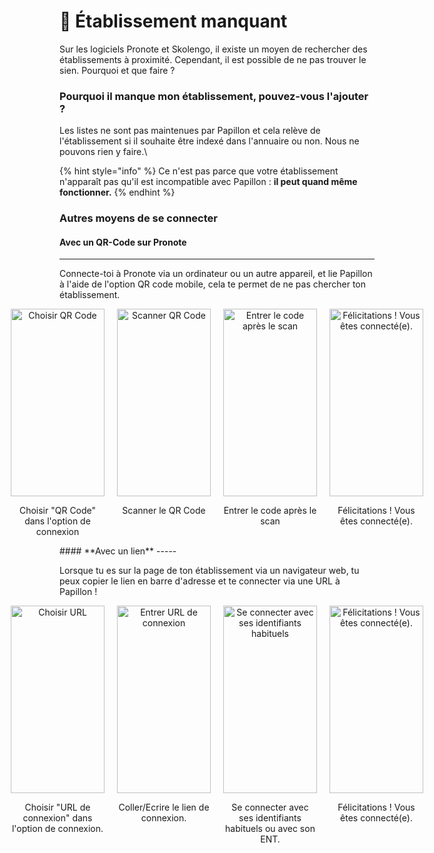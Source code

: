 # 🏫 Établissement manquant

Sur les logiciels Pronote et Skolengo, il existe un moyen de rechercher des établissements à proximité. Cependant, il est possible de ne pas trouver le sien. Pourquoi et que faire ?

### Pourquoi il manque mon établissement, pouvez-vous l'ajouter ?

Les listes ne sont pas maintenues par Papillon et cela relève de l'établissement si il souhaite être indexé dans l'annuaire ou non. Nous ne pouvons rien y faire.\


{% hint style="info" %}
Ce n'est pas parce que votre établissement n'apparaît pas qu'il est  incompatible avec Papillon : **il peut quand même fonctionner.**
{% endhint %}

### **Autres moyens de se connecter**

#### **Avec un QR-Code sur Pronote**
-----
Connecte-toi à Pronote via un ordinateur ou un autre appareil, et lie Papillon à l'aide de l'option QR code mobile, cela te permet de ne pas chercher ton établissement.
<div style="display: flex; justify-content: center; align-items: flex-start;">
    <div style="text-align: center; margin: 0 10px;">
        <img src="https://media.discordapp.net/attachments/1260194937803116656/1324481333153632266/IMG_0417.png?ex=67784edd&is=6776fd5d&hm=b9c1b80f36311bfc559e92b66e740aae3a1f18093de1e756fa74d1fbb7d54137&=&format=webp&quality=lossless" alt="Choisir QR Code" style="width: 150px; height: 300px;">
        <p>Choisir "QR Code" dans l'option de connexion</p>
    </div>
    <div style="text-align: center; margin: 0 10px;">
        <img src="https://media.discordapp.net/attachments/1260194937803116656/1324481333522857984/IMG_0414.png?ex=67784edd&is=6776fd5d&hm=1369b695164099bbf56c2960e1e4c0dbbc5363a23f14e629898d753463d87e28&=&format=webp&quality=lossless" alt="Scanner QR Code" style="width: 150px; height: 300px;">
        <p>Scanner le QR Code</p>
    </div>
    <div style="text-align: center; margin: 0 10px;">
        <img src="https://media.discordapp.net/attachments/1260194937803116656/1324481333896020099/IMG_0418.png?ex=67784edd&is=6776fd5d&hm=c64b283325dcda98fc2a596cde7720e5ed3c97b797bde0e14900655be45ea702&=&format=webp&quality=lossless" alt="Entrer le code après le scan" style="width: 150px; height: 300px;">
        <p>Entrer le code après le scan</p>
    </div>
    <div style="text-align: center; margin: 0 10px;">
        <img src="https://media.discordapp.net/attachments/1260194937803116656/1324481334227374141/IMG_0419.png?ex=67784edd&is=6776fd5d&hm=f62889f3f009a6c76012771feefb03276dfb23b9f18e62545b1b06b3a98cecd8&=&format=webp&quality=lossless" alt="Félicitations ! Vous êtes connecté(e)." style="width: 150px; height: 300px;">
        <p>Félicitations ! Vous êtes connecté(e).</p>
    </div>
</div>
#### **Avec un lien**
-----

Lorsque tu es sur la page de ton établissement via un navigateur web, tu peux copier le lien en barre d'adresse et te connecter via une URL à Papillon !

<div style="display: flex; justify-content: center; align-items: flex-start;">
    <div style="text-align: center; margin: 0 10px;">
        <img src="https://media.discordapp.net/attachments/1260194937803116656/1324486909602304122/IMG_0420.png?ex=6778540f&is=6777028f&hm=2ba4efaf11b6d622114ba0f5894fb84678c8d9e6be0eb17320536836d426b1cd&=&format=webp&quality=lossless&width=271&height=586" alt="Choisir URL" style="width: 150px; height: 300px;">
        <p>Choisir "URL de connexion" dans l'option de connexion.</p>
    </div>
    <div style="text-align: center; margin: 0 10px;">
        <img src="https://media.discordapp.net/attachments/1260194937803116656/1324486910785355796/IMG_0422.png?ex=6778540f&is=6777028f&hm=b05899a6c47fc654614ee3d3a38070082ee5cef78f254a8b97e58dc89866ff12&=&format=webp&quality=lossless&width=271&height=586" alt="Entrer URL de connexion" style="width: 150px; height: 300px;">
        <p>Coller/Ecrire le lien de connexion.</p>
    </div>
    <div style="text-align: center; margin: 0 10px;">
        <img src="https://media.discordapp.net/attachments/1260194937803116656/1324486910047031397/IMG_0421.png?ex=6778540f&is=6777028f&hm=799b590fb1b5ac69a20203207e84b857824006d481060d56f47163cbe8e5c9c2&=&format=webp&quality=lossless&width=271&height=586" alt="Se connecter avec ses identifiants habituels" style="width: 150px; height: 300px;">
        <p>Se connecter avec ses identifiants habituels ou avec son ENT.</p>
    </div>
    <div style="text-align: center; margin: 0 10px;">
        <img src="https://media.discordapp.net/attachments/1260194937803116656/1324481334227374141/IMG_0419.png?ex=67784edd&is=6776fd5d&hm=f62889f3f009a6c76012771feefb03276dfb23b9f18e62545b1b06b3a98cecd8&=&format=webp&quality=lossless" alt="Félicitations ! Vous êtes connecté(e)." style="width: 150px; height: 300px;">
        <p>Félicitations ! Vous êtes connecté(e).</p>
    </div>
</div>
